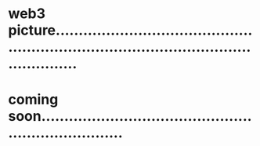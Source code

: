 # web3 picture...............................................................................................................
# coming soon.......................................................................

